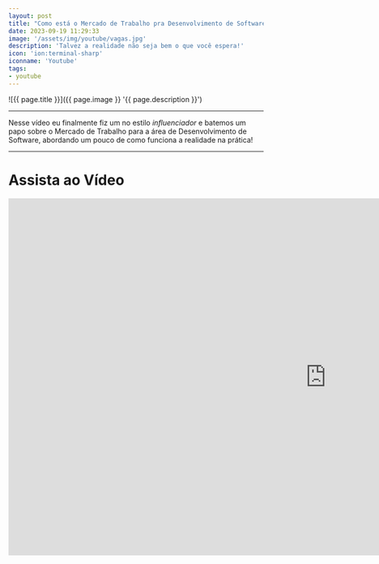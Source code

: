```yaml
---
layout: post
title: "Como está o Mercado de Trabalho pra Desenvolvimento de Software?"
date: 2023-09-19 11:29:33
image: '/assets/img/youtube/vagas.jpg'
description: 'Talvez a realidade não seja bem o que você espera!'
icon: 'ion:terminal-sharp'
iconname: 'Youtube'
tags:
- youtube
---
```


![{{ page.title }}]({{ page.image }} '{{ page.description }}')

---

Nesse vídeo eu finalmente fiz um no estilo *influenciador* e batemos um papo sobre o Mercado de Trabalho para a área de Desenvolvimento de Software, abordando um pouco de como funciona a realidade na prática!

---

# Assista ao Vídeo

<iframe width="1253" height="705" src="https://www.youtube.com/embed/IARBdJIxtsU" title="YouTube video player" frameborder="0" allow="accelerometer; autoplay; clipboard-write; encrypted-media; gyroscope; picture-in-picture" allowfullscreen></iframe>



